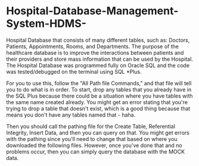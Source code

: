 # Hospital-Database-Management-System-HDMS-

Hospital Database that consists of many different tables, such as:
Doctors, Patients, Appointments, Rooms, and Departments. The purpose of the healthcare database is to
improve the interactions between patients and their providers and store mass information that can be
used by the Hospital. The Hospital Database was programmed fully on Oracle SQL and the code was
tested/debugged on the terminal using SQL *Plus.

For you to use this, follow the "All Path file Commands," and that file will tell you to do what is in order.
To start, drop any tables that you already have in the SQL Plus because there could be a situation where
you have tables with the same name created already. You might get an error stating that you're trying to drop
a table that doesn't exist, which is a good thing because that means you don't have any tables named that - haha.

Then you should call the pathing file for the Create Table, Referential Integrity, Insert Data, and then 
you can query on that. You might get errors with the pathing since you'll need to change that based on 
where you downloaded the following files. However, once you've done that and no problems occur, then you can simply query the database with the MOCK data.
